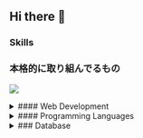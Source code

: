 ## Hi there 👋

### Skills

### 本格的に取り組んでるもの
<p align="left">
  <img src="https://skillicons.dev/icons?i=react,go,mysql" />
</p>


<details>
  <summary>#### Web Development</summary>
  <p align="left">
    <img src="https://skillicons.dev/icons?i=html,css,js,react" />
  </p>
</details>

<details>
  <summary>#### Programming Languages</summary>
  <p align="left">
    <img src="https://skillicons.dev/icons?i=java,python,c,go" />
  </p>
</details>

<details>
  <summary>### Database</summary>
  <p align="left">
    <img src="https://skillicons.dev/icons?i=mysql" />
  </p>
</details>



